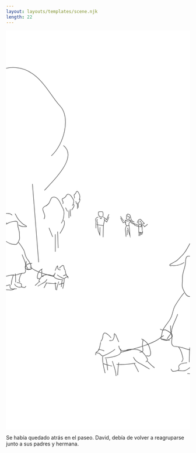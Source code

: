 ```yaml
---
layout: layouts/templates/scene.njk
length: 22
---
```

<svg class="grow-0 h-full" xmlns="http://www.w3.org/2000/svg" xml:space="preserve" stroke-miterlimit="10" viewBox="0 0 390 844">
<g class="outer">
</g>
<g class="inner">
<path fill="#fff" d="M0 0h390v844H0V0Z"/><clipPath id="a"><path d="M0 0h390v844H0z"/></clipPath><g clip-path="url(#a)"><path fill="#4b4b4b" d="M-15.688 433.781c-.272-.053-.54.103-.593.375a.513.513 0 0 0 .406.594c.936.192 1.877.402 2.813.594.287.056.537-.15.593-.438a.524.524 0 0 0-.406-.625c-.94-.174-1.873-.326-2.813-.5ZM20.719 402.75c-1.009-.025-2.047.115-2.782.188-.388.038-.769.074-1.156.124-4.877.633-9.733 1.831-14.031 4.282-1.698.968-3.32 2.154-5.188 2.781-.11.037-.232.03-.343.063-.874.444-2.237 1.057-2.844 1.5-.152.11.375.009.563 0 .179-.009.352-.015.53-.032a10.745 10.745 0 0 0 2.407-.531c1.616-.544 3.077-1.477 4.531-2.344 4.456-2.655 9.377-3.99 14.5-4.656 1.445-.188 2.918-.346 4.375-.25.479.032.98.103 1.344.437 1.096 1.006 1.234 2.929 1.375 4.282.165 1.589.165 3.193.344 4.781.105.931.343 1.842.562 2.75.804 3.325 1.986 6.591 2.563 9.969.464 2.719.26 5.449.375 8.187.093 2.218.44 4.453 0 6.657-.316 1.577-1.072 2.995-1.75 4.437-.956 2.034-1.987 4.357-3.907 5.687-1.516 1.052-3.129.795-4.875.719-2.282-.099-4.515-.374-6.718-1-6.963-1.977-12.98-6.62-17.313-12.343-2.113-2.792-3.805-5.795-4.812-9.157-1.07-3.571-1.613-7.872.187-11.312.537-1.026 1.327-1.906 2.063-2.781a63.785 63.785 0 0 1 2.656-2.938c.3-.315.656-.571.969-.875.72-.402 1.082-.632 1.375-.844-.115.015-.229.052-.344.063-.076.007-.143-.006-.219 0 .606-.553 1.172-1.149 1.813-1.656.158-.126.391-.256.594-.407-.035-.083.187-.233.687-.469.909-.427 2.269-.991 2.906-1.374.097-.058-.232.02-.343.031-.224.021-.464.048-.688.062-.758.049-1.57.078-2.281.375-.852.357-1.586 1.039-2.281 1.625a38.758 38.758 0 0 0-2.22 2.031c-1.666 1.643-3.208 3.413-4.655 5.25a8.84 8.84 0 0 0-.938 1.438c-1.646 3.141-1.451 6.951-.688 10.312 1.046 4.6 3.322 8.7 6.282 12.344 4.661 5.739 11.04 10.295 18.312 11.969 2.058.474 4.12.597 6.219.719 1.428.083 2.766.21 4.094-.438 2.859-1.395 4.159-4.689 5.437-7.375.601-1.262 1.192-2.494 1.469-3.875.46-2.291.096-4.632 0-6.937-.116-2.785.095-5.547-.375-8.313-.635-3.738-1.958-7.334-2.781-11.031-.621-2.789-.332-5.682-.969-8.469-.235-1.027-.607-2.138-1.406-2.875-.624-.575-1.617-.756-2.625-.781Zm-22.469 5.312c-.234.098-.454.295-.688.469.016.037-.086.103.094.094 1.01-.052 1.188-.237 1.813-.719-.414.037-.843 0-1.219.156Zm1.219-.156c.371-.032.734-.13 1.094-.156.124-.009.25-.019.375-.031.126-.013.485-.093.375-.031-2.476 1.378-.019-.002.343-.063a.513.513 0 0 0 .407-.594.483.483 0 0 0-.563-.406c-1.42.74-1.664.998-2.031 1.281Zm-3.75 2.625a9.919 9.919 0 0 0 1.5-.343c.65-.331 1.088-.561.531-.532-1.06.057-1.223.293-2.031.875ZM-7.313 440.719c-2.593.723-5.253 1.396-7.718 2.5-.592.265-1.173.525-1.719.875-2.091 1.339-3.71 3.892-5.156 5.812-1.683 2.235-3.18 4.391-4.188 7.032-3.066 8.029-1.782 16.895-2.25 25.281-.09 1.614-.488 3.198-.781 4.781a27.347 27.347 0 0 0-.469 4.719c-.047 4.577 1.076 9.016 2.125 13.437.112.47.338 1.294.438 1.875.15.876.198 1.751.593 2.563.576 1.181 1.662 2.225 2.532 3.187 1.696 1.878 3.464 3.718 5.406 5.344 3.469 2.905 9.141 2.553 13.313 2.5 1.933-.024 3.814-.134 5.718-.5 2.907-.559 5.735-1.505 8.656-2 3.524-.596 7.09.021 10.626-.406 2.99-.362 5.777-1.565 8.625-2.469 2.458-.78 5.057-1.205 7.625-1.438 1.74-.157 3.416-.248 4.53-1.781 1.933-2.657.637-6.305.72-9.281.072-2.611.928-5.121 1.312-7.688.35-2.332.257-4.714.375-7.062.015-.293-.207-.517-.5-.531a.533.533 0 0 0-.563.5c-.115 2.312-.031 4.64-.374 6.937-.39 2.611-1.24 5.156-1.313 7.813-.07 2.594 1.138 6.387-.531 8.687-1.054 1.452-2.852 1.227-4.438 1.438-2.426.322-4.816.663-7.156 1.406-2.783.883-5.515 2.052-8.438 2.406-3.552.431-7.144-.161-10.687.438-3.285.555-6.457 1.677-9.75 2.187-1.873.291-3.735.284-5.625.313-3.535.054-8.537.211-11.469-2.25-1.904-1.599-3.646-3.439-5.312-5.282-.802-.886-1.812-1.848-2.344-2.937-.35-.718-.397-1.475-.531-2.25-.195-1.123-.517-2.236-.782-3.344-.98-4.104-1.903-8.253-1.75-12.5.085-2.33.638-4.583 1-6.875.17-1.074.234-2.131.282-3.218.343-7.85-.74-16.113 2.125-23.626 1.16-3.043 3.044-5.497 5-8.062 1.136-1.49 2.326-3.268 3.937-4.312.908-.589 2.055-1.03 3.063-1.407 1.993-.745 4.077-1.272 6.125-1.843a.505.505 0 0 0-.281-.969Z"/><path fill="#4b4b4b" d="M26.156 447.75a.479.479 0 0 0-.062.688c3.085 3.672 5.748 7.631 8.25 11.718.997 1.63 2.164 3.248 2.937 5 1.378 3.122 1.922 6.563 2.907 9.813a27.292 27.292 0 0 0 2.874 6.437c2.489 4.042 5.713 7.541 7.844 11.813.972 1.947 1.148 4.242 1.532 6.343.115.636.197 1.348.5 1.938.16.311.836 1.166.812 1.469-.013.164-.328.345-.438.406-.596.335-1.34.385-2 .469-1.247.157-2.394.535-3.624.781-1.392.279-2.773.35-4.188.313-.293-.008-.524.238-.531.531a.506.506 0 0 0 .5.531c1.12.028 2.2.005 3.312-.156 1.332-.194 2.587-.65 3.907-.875.51-.087 1.05-.114 1.562-.188.936-.134 2.43-.568 2.563-1.719.1-.868-.738-1.479-1.032-2.218-.182-.459-.192-.984-.281-1.469-.404-2.211-.638-4.58-1.656-6.625-2.04-4.094-5.06-7.466-7.532-11.281-1.374-2.122-2.388-4.394-3.124-6.813-1.002-3.288-1.601-6.747-3-9.906-.37-.834-.875-1.595-1.344-2.375a287.607 287.607 0 0 0-2.5-4.094c-2.279-3.652-4.73-7.171-7.5-10.469a.478.478 0 0 0-.688-.062ZM-3.156 515.781c-.272.059-.434.354-.375.625 1.291 6.019 1.108 12.099 1.219 18.219a.531.531 0 0 0 1.062 0c-.12-6.188-.004-12.354-1.313-18.437-.058-.272-.322-.465-.593-.407ZM15.594 515.812a.474.474 0 0 0-.594.344c-1.36 5.2-3.264 10.3-4.094 15.625-.282 1.809-.381 3.61-.406 5.438a.531.531 0 0 0 1.063 0c.021-1.779.135-3.489.406-5.25.813-5.293 2.651-10.396 4-15.563.07-.268-.107-.523-.375-.594ZM19.469 514.062a.506.506 0 0 0-.438.563c.639 5.814.54 11.629.594 17.469a.531.531 0 0 0 1.063 0c-.062-5.875-.01-11.747-.657-17.594a.505.505 0 0 0-.562-.438ZM33.156 513.594c-.218-.172-.546-.156-.718.062-2.46 3.115-3.631 6.909-4.563 10.719-.368 1.507-1.05 3.346-.656 4.937.264 1.067.983 2.006 1.531 2.938a.559.559 0 0 0 .75.188.522.522 0 0 0 .188-.719c-.492-.834-1.198-1.702-1.438-2.657-.269-1.069.14-2.289.375-3.312.26-1.125.504-2.262.813-3.375.805-2.91 1.932-5.712 3.812-8.094a.482.482 0 0 0-.094-.687ZM-3.438 537.781a.493.493 0 0 0-.656.25 34.177 34.177 0 0 0-2.25 7.657c-.148.859-.814 1.794-.5 2.687.626 1.775 2.801.49 3.938.375.909-.092 1.836-.13 2.75-.125 4.445.024 8.839 1.209 13.281.437 1.92-.333 3.624-1.685 5.344-2.5a.542.542 0 0 0 .25-.718.543.543 0 0 0-.719-.25c-1.55.736-3.338 2.144-5.063 2.437-4.374.743-8.713-.426-13.093-.437-1.62-.004-3.08.143-4.625.594-.291.084-.944.263-1.094-.157-.151-.422.446-1.66.531-2.156a33.165 33.165 0 0 1 2.188-7.437.507.507 0 0 0-.281-.657ZM18.25 535.438a.491.491 0 0 0-.375.593c.176.788.153 1.72.563 2.438.275.482.887.972 1.25 1.281a19.262 19.262 0 0 0 1.968 1.469c1.076.704 2.305 1.466 3.532 1.875 1.074.357 2.297.315 3.406.281 1.773-.054 3.54-.266 5.312-.344a.505.505 0 0 0 .5-.531c-.013-.293-.238-.544-.531-.531-1.768.08-3.544.283-5.313.343-.984.034-2.102.089-3.062-.218-1.49-.478-3-1.454-4.25-2.375-.548-.404-1.602-1.144-1.938-1.75-.34-.614-.319-1.483-.468-2.157a.491.491 0 0 0-.594-.374ZM76.625 503.719c-3.823 1.829-6.992 4.621-8.813 8.5-.727 1.551-1.131 3.155-1.53 4.812-.476 1.971-.952 3.997-.563 6.031.169.886.558 1.684 1.406 2.094 1.188.575 2.685-.003 3.906-.094a.561.561 0 0 0 .5-.593.508.508 0 0 0-.562-.469c-.94.072-2.466.588-3.375.188-.915-.404-.913-1.739-.938-2.563-.052-1.773.42-3.412.813-5.125 1.28-5.573 4.447-9.412 9.594-11.875.25-.12.338-.437.218-.687a.48.48 0 0 0-.656-.219Z"/><path fill="#4b4b4b" d="M75.031 504.25a.476.476 0 0 0-.437.531c.272 2.459.787 4.988.687 7.469-.061 1.523-.504 3.008-.562 4.531-.034.884.138 1.773.375 2.625.06.219.212.439.375.594.89.849 2.374.358 3.469.531.29.045.58-.147.624-.437.046-.29-.178-.549-.468-.594-.66-.101-2.449.147-2.906-.281-.018-.017-.088-.04-.094-.063-.1-.381-.227-.765-.281-1.156-.112-.794.003-1.62.093-2.406.126-1.097.369-2.174.406-3.282.087-2.534-.438-5.113-.718-7.624a.505.505 0 0 0-.563-.438Z"/><path fill="#4b4b4b" d="M85.063 516.062c-3.2.222-6.288 1.063-8.876 3-1.458 1.093-2.477 2.474-3.53 3.938-1.103 1.531-2.236 3.076-2.938 4.844-.247.622-.608 1.405-.438 2.094.242.979 1.338 1.507 1.938 2.25.175.215.503.268.719.093a.516.516 0 0 0 .062-.719c-.41-.503-1.6-1.301-1.75-1.874-.127-.485.45-1.624.656-2.063.873-1.851 2.17-3.517 3.375-5.156 4.612-6.27 13.233-5.955 20.094-4.563.287.058.567-.15.625-.437.058-.288-.15-.567-.438-.625-2.994-.606-6.3-1.003-9.5-.782Z"/><path fill="#4b4b4b" d="M104.062 512.062c-.285-.068-.587.09-.656.376-.196.817-.258 1.712-.562 2.5-.206.533-.505 1.063-.782 1.562-.253.458-.542.959-1 1.25-.413.263-1.097.296-1.5.312-.793.034-1.533-.123-2.312-.25-1.025-.166-2.033-.421-3.063-.562-1.322-.181-2.668-.225-4-.312a.501.501 0 1 0-.063 1c1.308.086 2.609.131 3.907.312 1.436.2 2.836.637 4.281.781 1.04.104 2.345.173 3.282-.406.619-.382 1.028-1.005 1.375-1.625.302-.54.62-1.109.843-1.688.323-.834.416-1.758.626-2.624a.506.506 0 0 0-.376-.626ZM108.969 516.469c-.217-.174-.514-.123-.688.093-.173.217-.154.515.063.688 3.199 2.557 6.686 4.635 10.406 6.344.458.21 1.006.442 1.469.687.927.491 1.83 1.14 2.937 1 1.581-.199 2.52-1.778 3.656-2.687 1.084-.867 2.666-.87 3.969-1.125.288-.057.494-.338.438-.625a.524.524 0 0 0-.625-.406c-1.51.297-3.178.319-4.438 1.312-.949.748-1.747 2.118-3 2.438-.88.224-1.74-.432-2.468-.813a29.31 29.31 0 0 0-1.5-.719c-3.654-1.66-7.083-3.682-10.219-6.187Z"/><path fill="#4b4b4b" d="M127.938 516.156c-3.369.986-2.061.644-3.376 1-.76.206 1.517-.424 2.219-.781.349-.178-.775.131-1.156.219a22.292 22.292 0 0 0-3.375 1.062c-.183.075-.722.269-.531.219 2.078-.544-.006.028-.531.281-.251.12-.371.406-.25.656.12.251.437.371.687.25 3.241-.916 1.799-.55 3.25-.937.907-.242-1.831.499-2.75.687-.181.037.329-.149.5-.218.327-.133.727-.266 1.063-.375a23.004 23.004 0 0 1 2.187-.594c.37-.081 1.453-.339 1.094-.219-1.771.592-.001.005 1.125-.187a.545.545 0 0 0 .437-.625c-.05-.289-.305-.488-.593-.438ZM108.844 497.281c-.304.125-.601.41-.813.625-.794.809-1.32 1.84-1.75 2.875-.338.815-.613 1.649-.937 2.469-.557 1.41-1.212 2.781-1.782 4.188a.506.506 0 0 0 .938.374c.571-1.408 1.22-2.776 1.781-4.187.324-.814.6-1.66.938-2.469a10.3 10.3 0 0 1 .843-1.625 5.56 5.56 0 0 1 .719-.906l.031-.031c.038.833-.074 1.667.032 2.5.147 1.164.681 2.879 1.281 3.906 1.02 1.744 3.089 1.678 4.875 1.625a.505.505 0 0 0 .5-.531c-.009-.293-.238-.54-.531-.532-.454.015-.921.046-1.375.032-2.243-.07-2.634-.945-3.25-2.969-.162-.531-.4-1.104-.469-1.656-.109-.871.338-2.653-.156-3.407-.248-.378-.572-.406-.875-.281Z"/><path fill="#4b4b4b" d="M125.344 507.719a.523.523 0 0 0-.375.625c.783 2.948.915 6.113 2.219 8.906.345.741.772 1.525 1.406 2.062.651.553 1.502.84 2 1.563.464.673.245 1.914.312 2.656.027.292.302.496.594.469a.508.508 0 0 0 .469-.562c-.093-.995.103-2.276-.5-3.157-.572-.833-1.446-1.132-2.188-1.75-.518-.431-.875-1.123-1.156-1.719-1.287-2.724-1.421-5.867-2.187-8.75a.473.473 0 0 0-.594-.343ZM69.531 530.938c-1.761 1.775-3.49 3.601-5.344 5.281-.925.839-1.924 1.627-2.874 2.437-.224.191-.222.527-.032.75.19.223.496.253.719.063.958-.82 1.946-1.617 2.875-2.469 1.856-1.703 3.604-3.554 5.375-5.344a.511.511 0 0 0 0-.718.511.511 0 0 0-.719 0ZM86.656 525.875c-.267-.12-.567.014-.687.281-.643 1.432-1.41 2.763-2.5 3.906-2.05 2.152-4.9 3.329-7.438 4.782-2.943 1.685-5.775 3.563-8.719 5.25a.504.504 0 0 0 .5.875c2.943-1.685 5.77-3.547 8.72-5.219 2.326-1.319 4.841-2.412 6.874-4.188 1.578-1.377 2.648-3.078 3.5-4.968.12-.268.018-.599-.25-.719ZM84.438 533.125a.482.482 0 0 0-.563.406c-.04.275.131.555.406.594 7.437 1.064 14.63 2.002 22.157 1.344a.563.563 0 0 0 .5-.594c-.026-.292-.302-.494-.594-.469-7.386.655-14.6-.239-21.906-1.281Z"/><path fill="#4b4b4b" d="M103.969 532.531a.506.506 0 0 0-.438.563c.675 4.955.973 9.947 1.25 14.937a.533.533 0 0 0 1.063-.062c-.287-5.018-.631-10.019-1.313-15a.505.505 0 0 0-.562-.438ZM111.719 530.812a.507.507 0 0 0-.625.344c-1.783 5.846-4.008 11.509-4.469 17.656a.533.533 0 0 0 .5.563.51.51 0 0 0 .563-.469c.445-6.063 2.62-11.701 4.374-17.468a.506.506 0 0 0-.343-.626ZM121.938 533.625c-3.262 1.154-6.527 2.218-9.907 2.969a.492.492 0 0 0-.375.594c.06.271.323.434.594.374 3.422-.754 6.727-1.777 10.031-2.937.277-.097.441-.38.344-.656a.552.552 0 0 0-.687-.344Z"/><path fill="#4b4b4b" d="M119.219 527.938c-.27-.066-.559.074-.625.343-1.091 4.454-1.498 9.009-1.938 13.563a.538.538 0 0 0 .469.594.564.564 0 0 0 .594-.5c.427-4.505.799-9.001 1.875-13.407a.492.492 0 0 0-.375-.593ZM123.094 525.031c-.277.02-.457.255-.438.531.469 6.699-1.528 13.171-2.906 19.657-.061.287.119.595.406.656a.524.524 0 0 0 .625-.406c1.391-6.586 3.354-13.172 2.875-19.969-.019-.277-.285-.488-.562-.469ZM85.75 533.75a.515.515 0 0 0-.688.219 270.242 270.242 0 0 0-5 9.843.543.543 0 0 0 .25.719.543.543 0 0 0 .72-.25c1.594-3.312 3.206-6.599 4.937-9.843a.516.516 0 0 0-.219-.688ZM120.469 496.281a5.654 5.654 0 0 0-.844.188 5.225 5.225 0 0 0-.813.312c-.48.241-1.009.616-1.437.938-.64.481-1.286.987-1.875 1.531-.936.864-1.706 1.904-2.562 2.844a.474.474 0 0 0 .031.687.514.514 0 0 0 .719-.031c.836-.917 1.583-1.909 2.5-2.75.565-.519 1.198-1.009 1.812-1.469.382-.286.852-.628 1.281-.843.569-.286.719-.271 1.344-.376.51-.085.986.823 1.156 1.126.626 1.114.486 2.342.719 3.562.062.325.138.648.219.969.406 1.617 1.224 2.924 2.093 4.343.154.25.501.31.75.157a.514.514 0 0 0 .157-.719c-.664-1.081-1.4-2.124-1.781-3.344a15.07 15.07 0 0 1-.407-1.594c-.373-1.905-.096-3.171-1.469-4.781-.388-.456-.97-.839-1.593-.75ZM101.781 515.781a.504.504 0 0 0-.562.438c-.187 1.456-.581 2.971-.063 4.406.823 2.28 3.091 3.541 5.219 4.375 4.384 1.719 9.188 2.274 13.844 2.75a.508.508 0 0 0 .562-.469.537.537 0 0 0-.469-.593c-4.56-.462-9.261-.991-13.562-2.657-1.844-.714-3.934-1.762-4.656-3.75-.456-1.253-.038-2.667.125-3.937a.505.505 0 0 0-.438-.563ZM18.938 387.094c-.258.14-.328.461-.188.718 2.186 4.007 4.169 8.204 6.906 11.876 1.602 2.147 3.515 4.048 5.407 5.937.779.778 1.538 1.593 2.343 2.344.762.71 1.56 1.376 2.438 1.937 1.44.921 3.014 1.602 4.468 2.5.216.133.412.27.626.406.483.309 1.7.759 1.937 1.282.083.182-.247.265-.344.281-.44.071-.905-.019-1.343-.063-1.115-.109-2.225.038-3.344 0-4.027-.134-7.744-1.351-11.094-3.562-.232-.153-.535-.107-.688.125-.152.232-.106.566.125.719 4.406 2.907 8.854 3.897 14.094 3.687 1.095-.044 2.983.641 3.532-.75.102-.26.139-.481.062-.75-.277-.975-1.614-1.324-2.375-1.812-2.49-1.599-5.22-2.731-7.406-4.781-1.004-.942-1.937-1.96-2.907-2.938-1.643-1.659-3.29-3.341-4.687-5.219-2.703-3.634-4.684-7.755-6.844-11.719a.531.531 0 0 0-.718-.218ZM2.906 386.375c-11.46-.765-20.455 8.61-25.5 17.906a47.054 47.054 0 0 0-2.031 4.25c-1.87 4.466-2.694 9.273-4.438 13.781-.616 1.595-1.315 3.383-2.5 4.657-1.194 1.284-2.83 2.173-3.812 3.656-.244.369-.41.785-.594 1.187-.07.153-.082.393-.093.563-.093 1.403.934 2.78 1.75 3.813 1.96 2.482 4.395 4.577 6.843 6.562.439.355.894.684 1.313 1.062.653.592 1.226 1.213 2.156 1.313.956.103 1.642-.669 2.375-1.125.35-.218.834-.395 1.188-.531 3.209-1.242 6.579-2.063 9.875-3.031a.538.538 0 0 0 .374-.657.572.572 0 0 0-.687-.375c-3.324.978-6.702 1.808-9.938 3.063-.672.261-1.204.488-1.78.906-.311.225-.867.769-1.313.719-.665-.076-1.064-.641-1.532-1.063-.57-.514-1.22-.981-1.812-1.469-2.386-1.964-4.836-4.037-6.656-6.562-.526-.73-1.219-1.724-1.094-2.688.09-.69.825-1.533 1.281-2 .76-.778 1.65-1.405 2.438-2.156 1.55-1.479 2.427-3.5 3.187-5.468 1.563-4.049 2.345-8.348 3.875-12.407A45.565 45.565 0 0 1-20.062 402c4.132-6.522 10.342-12.893 18.25-14.375 1.91-.358 3.79-.306 5.718-.156 1.146.088 2.313.159 3.438.406 1.951.429 3.448 1.484 4.875 2.844.2.191.527.201.719 0 .191-.201.2-.527 0-.719-1.138-1.083-2.37-2.072-3.844-2.656-1.946-.772-4.125-.831-6.188-.969ZM-8.719 462.062a.546.546 0 0 0-.625.407c-.826 3.816-1.279 7.647-1.656 11.531-.354 3.646-.644 7.29-1.438 10.875-.57 2.576-1.286 5.101-1.937 7.656-.423 1.662-.773 3.339-1.313 4.969-.706 2.134-1.582 4.21-2.374 6.312-.077-.13-.09-.316-.25-.343a.514.514 0 0 0-.594.437c-.195 1.17-.872 2.491-.469 3.688.181.538.78 1.15 1.313.531.557-.648.356-2.259.656-3.094 1.167-3.244 2.613-6.36 3.437-9.719 1.149-4.678 2.622-9.342 3.281-14.124.325-2.351.46-4.701.688-7.063.37-3.845.839-7.659 1.656-11.437.059-.272-.103-.567-.375-.626ZM33.844 473.656a.488.488 0 0 0-.313.625c1.695 4.891 4.052 9.521 5.75 14.407.497 1.428.977 2.905 1.219 4.406.202 1.253.103 2.493.625 3.687 1.191 2.725 3.455 4.916 4.906 7.531a.567.567 0 0 0 .75.219c.257-.142.33-.462.188-.719-.785-1.409-1.698-2.704-2.657-4-.809-1.093-1.662-2.213-2.218-3.468-.481-1.086-.374-2.258-.563-3.406-.256-1.56-.76-3.11-1.281-4.594-1.713-4.881-4.085-9.485-5.781-14.375a.488.488 0 0 0-.625-.313Z"/><path fill="#4b4b4b" d="M-15.063 503.656a.525.525 0 0 0-.624.375c-.174.652-.175 1.508-.532 2.094-.326.535-1.03.93-1.531 1.281-1.459 1.023-3.083 1.805-4.625 2.688-.781.447-1.537 1.233-2.5 1.156-.697-.056-1.627-1.482-2.063-1.906-.21-.205-.545-.179-.75.031a.53.53 0 0 0 0 .75c.774.748 1.513 2.055 2.72 2.156 1.437.12 2.95-1.205 4.155-1.875 1.591-.883 3.227-1.727 4.625-2.906.31-.261.63-.524.844-.875.423-.691.42-1.578.625-2.344a.506.506 0 0 0-.344-.625ZM-24.219 499c-.733.087-1.487.231-2.156.562-1.17.581-2.013 1.676-3.031 2.469a.483.483 0 0 0-.094.688c.17.219.5.264.719.093.952-.741 1.75-1.809 2.843-2.343.925-.452 2.086-.479 3.094-.5 1.775-.038 3.57.113 5.344.125a.532.532 0 0 0 0-1.063c-2.231-.01-4.493-.297-6.719-.031ZM54.406 491.688c-1.012.391-2.127 1.099-3.25 1.031-.953-.059-1.894-.544-2.843-.157-2.832 1.156-5.166 3.086-7.657 4.813a.526.526 0 0 0-.125.719c.158.228.46.283.688.125 2.436-1.687 4.706-3.552 7.468-4.688.8-.329 2.142.318 3.032.219 1.08-.12 2.062-.709 3.062-1.094a.536.536 0 0 0 .313-.687c-.106-.274-.414-.387-.688-.281Z"/><path fill="#4b4b4b" d="M41.031 497.312c-.274-.042-.55.132-.593.407-.17 1.096-.87 2.247-.626 3.375.282 1.3 2.036 2.623 3.094 3.312.88.573 1.83 1.061 2.782 1.5.375.174.716.339 1.124.406.91.152 1.865-.028 2.75-.218 1.416-.305 2.777-.789 4.157-1.219.28-.087.462-.376.375-.656-.088-.28-.408-.431-.688-.344-1.57.491-3.12 1.042-4.75 1.313-.544.09-1.135.179-1.687.093-.494-.076-.964-.382-1.407-.593-.896-.429-1.782-.893-2.593-1.469-.661-.47-2.008-1.514-2.188-2.344-.173-.8.524-2.151.657-3a.483.483 0 0 0-.407-.563ZM51.063 499.688c-.236-.147-.573-.08-.72.156-.146.236-.048.541.188.687 3.307 2.054 6.21 4.667 9.657 6.5 3.728 1.984 7.704 3.618 11.656 5.094 9.549 3.566 19.463 6.027 29.281 8.719a.537.537 0 0 0 .656-.375.537.537 0 0 0-.375-.657c-9.788-2.679-19.693-5.119-29.219-8.656-3.913-1.453-7.808-3.041-11.5-5-3.426-1.818-6.338-4.428-9.624-6.468ZM7.375 537.469a4.646 4.646 0 0 0-1.031.093 9.007 9.007 0 0 0-.969.25c-.782.236-1.527.618-2.313.844-1.099.317-2.234.529-3.343.813a.525.525 0 0 0-.375.625.524.524 0 0 0 .625.375c1.119-.286 2.266-.525 3.375-.844.79-.227 1.526-.606 2.312-.844.288-.087.58-.193.875-.25.26-.05.517-.077.782-.062.272.015.545.101.812.156.05.01-.154.848-.188.969-.15.54-.322 1.086-.28 1.656.14 1.925.556 3.929 2.343 4.969 1.306.759 2.925.963 4.406 1 2.622.065 5.195-.407 7.813-.469a.559.559 0 0 0 .531-.562.504.504 0 0 0-.531-.5c-2.6.064-5.209.527-7.813.468-1.305-.029-2.717-.182-3.875-.844-1.399-.799-1.997-2.805-1.875-4.312.073-.897 1.178-3.021-.312-3.375a5.222 5.222 0 0 0-.969-.156ZM23.063 532.531c-.275-.042-.521.163-.563.438-.042.274.163.521.438.562 2.616.399 5.985.431 8.093 2.157.65.532 1.247 1.368 1.157 2.25-.11 1.07-.69 2.06-.25 3.156.16.399.44.741.687 1.094.65.929 2.06 1.139 3.063 1.343.716.146 1.428.322 2.156.407.86.1 1.843.095 2.625-.344.899-.505 1.23-1.654 1.75-2.469a.513.513 0 0 0-.157-.719.55.55 0 0 0-.75.156c-.402.636-.686 1.71-1.374 2.126-.738.445-1.84.236-2.626.093-1.611-.293-3.647-.345-4.406-2.062-.307-.696.096-1.5.219-2.188.253-1.415-.333-2.726-1.438-3.625-2.352-1.913-5.753-1.939-8.625-2.375ZM452.812 530.5c-1.253.231-1.092.19-1.25.219-.079-.419-.83.174-1.25.25-.419.076-1.7.295-1.281.219 1.257-.232.006-.017-1.25.218a.524.524 0 0 0-.406.625c.055.288.306.492.594.438l1.281-.25c.079.418.832-.167 1.25-.25.418-.083 1.668-.332 1.25-.25-1.254.245-.005-.009 1.25-.25.273-.052.458-.29.406-.563a.513.513 0 0 0-.594-.406ZM387.188 476.688c-1.367.065-2.785.206-3.844 1.156-1.788 1.603-2.367 4.317-2.719 6.562-.557 3.547-.364 7.146-.906 10.688-.115.749-.341 1.585-.5 2.281-1.471 6.428-3.768 12.665-4.969 19.156-.883 4.772-.481 9.59-.688 14.407-.17 3.977-.772 7.988.032 11.937.584 2.871 1.955 5.385 3.218 8 2.563 5.303 5.898 11.966 12.657 12.187 1.467.049 2.941-.134 4.406-.187 3.345-.122 6.667-.482 9.937-1.219 11.626-2.62 21.992-9.279 30.063-17.937 3.594-3.856 6.904-8.174 9.375-12.844a46.883 46.883 0 0 0 3.812-9.656c.679-2.505 1.16-5.063 1.313-7.657.218-3.694-.192-7.539-1.813-10.906-1.042-2.166-2.659-3.943-4.218-5.75-1.918-2.221-3.914-4.374-6.032-6.406a65.27 65.27 0 0 0-5.343-4.625c-.791-.608-1.648-1.302-2.594-1.687-1.994-.812-4.311-.529-6.406-.876a.483.483 0 0 0-.563.407.482.482 0 0 0 .406.562c2.005.331 4.286.072 6.188.844 1.373.558 2.591 1.732 3.719 2.656.931.764 1.77 1.624 2.656 2.438-1.835-.053-3.63-.232-5.406-.813-2.498-.816-4.777-2.213-7.031-3.531-2.151-1.257-4.315-2.488-6.594-3.5-6.132-2.723-12.727-3.975-19.313-5.031-2.908-.466-5.897-.798-8.843-.656Zm1.156 1.031c3.123.011 6.236.439 9.312.937 6.507 1.054 12.91 2.6 18.875 5.469 4.084 1.964 7.76 4.862 12.094 6.281 2.273.744 4.595.969 6.969.938.404.389.853.727 1.25 1.125a101.656 101.656 0 0 1 5.875 6.437c.966 1.152 1.909 2.268 2.625 3.594 1.804 3.341 2.252 7.259 2.031 11-.347 5.88-2.286 11.721-5.031 16.906-2.061 3.894-4.747 7.52-7.625 10.844-8.128 9.386-18.952 16.66-31.157 19.406-3.208.722-6.436 1.069-9.718 1.188-1.441.052-2.87.233-4.313.187-6.796-.213-9.912-7.795-12.437-12.969-1.018-2.084-2.004-4.116-2.469-6.406-.784-3.861-.168-7.768 0-11.656.205-4.765-.218-9.561.656-14.281 1.2-6.476 3.5-12.712 4.969-19.125.231-1.01.476-1.947.594-2.969.386-3.345.291-6.728.812-10.063.309-1.975.783-4.513 2.375-5.937 1.118-1 2.91-.911 4.313-.906ZM437.656 542.562a.474.474 0 0 0-.594.344.506.506 0 0 0 .344.625c4.118 1.118 8.275 2.149 12.25 3.719 1.421.561 2.921 1.154 4.219 1.969 1.447.908 2.65 2.206 3.781 3.469 1.65 1.841 3.155 3.819 4.656 5.781 1.329 1.735 2.727 3.397 3.938 5.219a38.524 38.524 0 0 1 4.156 8.281c4.889 13.574 2.601 28.374 3.5 42.469.3 4.701 1.842 9.232 2.156 13.937.553 8.275-1.44 16.344-3.406 24.313-.373 1.513-.789 3.026-1.062 4.562-.25 1.402-.381 2.76-1 4.062-.317.667-.857 1.278-1.313 1.844a56.924 56.924 0 0 1-2.281 2.625 122.765 122.765 0 0 1-8.25 8.25c-1.117 1.014-2.246 2.03-3.562 2.781-4.39 2.506-9.746 2.842-14.688 2.907-2.173.028-4.327-.035-6.5-.063-3.366-.043-6.619-.19-9.938-.812-5.509-1.034-10.869-2.884-16.437-3.625-6.012-.8-12.111.116-18.125-.594-5.239-.618-10.095-2.705-15.094-4.25-4.333-1.34-8.81-1.971-13.312-2.469-2.544-.281-5.349-.035-7.25-2.094-1.37-1.483-1.824-3.541-1.938-5.5-.201-3.456.628-6.86.532-10.312-.13-4.612-1.649-9.006-2.344-13.531-.615-4.002-.448-8.092-.656-12.125a.532.532 0 0 0-1.063.062c.21 4.07.036 8.181.656 12.219.743 4.839 2.464 9.548 2.344 14.5-.116 4.797-2.001 11.419 1.687 15.406 2.184 2.361 5.022 2.088 7.907 2.407 4.865.537 9.594 1.296 14.25 2.812 4.655 1.516 9.258 3.329 14.156 3.906 6.009.708 12.119-.172 18.125.625 6.204.824 12.136 2.915 18.312 3.907 2.714.435 5.417.497 8.157.531 2.561.032 5.126.1 7.687.031 4.763-.129 9.847-.653 14.063-3.062 1.382-.791 2.577-1.81 3.75-2.876 2.902-2.635 5.674-5.443 8.312-8.343.954-1.048 1.882-2.099 2.75-3.219.359-.462.748-.969 1-1.5.661-1.39.798-2.817 1.063-4.312.341-1.925.91-3.822 1.375-5.719 1.88-7.675 3.628-15.449 3.093-23.407-.342-5.089-1.956-9.99-2.187-15.093-.211-4.676-.223-9.352-.219-14.031.009-9.631-.147-19.567-3.718-28.657a39.45 39.45 0 0 0-3.844-7.406c-1.348-2.026-2.924-3.884-4.406-5.813-1.536-1.997-3.066-3.995-4.782-5.843-1.052-1.133-2.182-2.269-3.5-3.094-1.752-1.097-3.784-1.859-5.718-2.563-3.6-1.308-7.339-2.247-11.032-3.25Z"/><path fill="#4b4b4b" d="M377.781 554.719c-.21-.182-.537-.179-.719.031-5.54 6.421-10.33 13.36-14.843 20.531-1.247 1.981-2.461 3.976-3.688 5.969-.586.952-1.162 1.887-1.625 2.906-2.975 6.544-3.865 13.786-6.437 20.469-2.54 6.599-6.969 12.047-11.188 17.625-2.026 2.679-3.947 5.397-5.562 8.344-.599 1.092-1.22 2.155-1.688 3.312-1.479 3.66-1.851 7.66-2.625 11.5-.131.653-.193 1.208-.5 1.782-.591 1.103-2.089 2.494-1.5 3.874.856 2.005 4.469 2.157 6.219 2.376 1.943.242 3.768.906 5.687 1.281 2.58.503 5.158.705 7.782.593a.558.558 0 0 0 .531-.562.533.533 0 0 0-.563-.5 31.983 31.983 0 0 1-7.531-.562c-1.944-.379-3.813-1.068-5.781-1.313-1.383-.173-2.871-.182-4.156-.781-.425-.198-1.004-.527-1.219-.969-.245-.503.444-1.32.687-1.687.361-.545.76-1.107 1-1.719.339-.863.425-1.876.594-2.781.639-3.407 1.039-6.887 2.344-10.126.451-1.118 1.079-2.163 1.656-3.218 1.589-2.903 3.475-5.58 5.469-8.219 4.275-5.66 8.71-11.18 11.281-17.875 2.56-6.666 3.446-13.911 6.406-20.438.635-1.398 1.509-2.665 2.313-3.968a582.533 582.533 0 0 1 3.719-5.969c4.255-6.72 8.801-13.192 14-19.219a.478.478 0 0 0-.063-.687ZM430.281 673.094a.49.49 0 0 0-.593.375c-2.437 10.496-2.104 21.269-2.313 31.969a.531.531 0 0 0 .531.531.507.507 0 0 0 .532-.5c.2-10.626-.198-21.356 2.218-31.781a.491.491 0 0 0-.375-.594ZM396.969 673.094a.473.473 0 0 0-.344.594c3.205 11.949 7.878 23.708 7.844 36.25a.531.531 0 0 0 1.062 0c.026-12.685-4.694-24.423-7.937-36.5a.505.505 0 0 0-.625-.344ZM389.906 670.062a.476.476 0 0 0-.531.438c-1.151 10.153-1.059 20.33-1.187 30.531-.004.293.237.559.531.563a.532.532 0 0 0 .531-.532c.12-10.167-.018-20.317 1.125-30.437.031-.276-.193-.531-.469-.563ZM365.781 669.156c-.215.175-.268.503-.093.719 4.248 5.24 6.279 11.635 7.874 18.094.321 1.295.637 2.575.938 3.875.279 1.202.515 2.487.281 3.718-.348 1.835-1.745 3.444-2.687 5a.521.521 0 0 0 .187.719c.251.152.567.095.719-.156 1.016-1.682 2.438-3.397 2.812-5.375.384-2.029-.284-4.147-.75-6.094-.156-.655-.305-1.284-.468-1.937-1.65-6.599-3.782-13.114-8.125-18.469-.175-.216-.472-.269-.688-.094ZM431 711.281a.493.493 0 0 0-.25.657c1.881 4.185 3.128 8.451 3.906 12.968.182 1.058.692 2.015.906 3.063.069.336.125.79-.093 1.093-.43.598-1.274.566-1.907.438-1.021-.207-1.97-.666-3-.844-.727-.125-1.481-.115-2.218-.156-.562-.031-1.125-.076-1.688-.094a67.798 67.798 0 0 0-1.687-.031c-5.659-.041-11.251 1.105-16.907 1.219-2.166.043-4.374-.001-6.5-.469-3.304-.727-6.159-2.85-9.187-4.25-.266-.123-.596.015-.719.281s.015.565.282.688c3.108 1.434 6.015 3.566 9.406 4.312 2.207.486 4.5.548 6.75.5 5.646-.12 11.226-1.283 16.875-1.25 1.346.008 1.999.052 3.343.125.699.038 1.405.038 2.094.157 1.704.294 4.585 1.922 5.906-.032.995-1.47-.4-3.414-.656-4.906-.788-4.599-2.084-8.959-4-13.219a.492.492 0 0 0-.656-.25ZM392.062 707.219a.523.523 0 0 0-.624.375c-.316 1.216-.207 2.742-.844 3.844-.435.75-1.284 1.336-1.938 1.874a33.082 33.082 0 0 1-3.375 2.438 40.493 40.493 0 0 1-4.625 2.5c-.583.27-1.156.545-1.781.688-1.679.382-3.447.337-5.156.281-3.163-.104-6.305-.547-9.469-.594a.559.559 0 0 0-.562.531.532.532 0 0 0 .531.532c3.414.047 6.803.538 10.219.593 1.552.025 3.166.01 4.687-.343 1.032-.241 1.995-.751 2.937-1.219a40.473 40.473 0 0 0 4.657-2.719 32.784 32.784 0 0 0 3.406-2.625c.491-.436 1.007-.857 1.344-1.437.706-1.219.59-2.761.937-4.094.07-.269-.075-.556-.344-.625ZM287.75 652.031a.493.493 0 0 0-.656.25.493.493 0 0 0 .25.657c6.557 3.055 11.866 7.544 15.031 14.156 1.248 2.607 1.942 5.3 2.625 8.094.247 1.011.433 1.64.656 2.656.188.855.365 1.75.438 2.625.061.739.042 1.18.031 1.843-.031 1.836.039 4.698-2.094 5.438-1.777.617-4.175-.33-6.031-.406a.532.532 0 0 0-.062 1.062c2.091.083 4.378 1.062 6.437.344 3.093-1.078 2.976-5.712 2.75-8.375-.04-.465-.079-.915-.156-1.375-.145-.865-.415-1.868-.625-2.719-.219-.885-.445-1.769-.656-2.656-.67-2.801-1.552-5.512-2.907-8.063-3.3-6.211-8.731-10.596-15.031-13.531Z"/><path fill="#4b4b4b" d="M290.719 653a.505.505 0 0 0-.563.438c-.477 4.174-1.293 8.413-1.281 12.624.006 2.11.466 4.169.75 6.25.238 1.749.397 3.549-.031 5.282-.111.446-.235 1.045-.594 1.375-.465.427-1.219.459-1.812.469-1.214.019-2.419-.087-3.626.093-.289.044-.481.335-.437.625.044.29.304.482.594.438 1.72-.263 4.603.451 6-.844.649-.603.847-1.637 1-2.469.31-1.695.173-3.4-.063-5.093-.283-2.035-.737-4.094-.75-6.157-.026-4.17.779-8.367 1.25-12.5.032-.276-.161-.499-.437-.531Z"/><path fill="#4b4b4b" d="M272.719 673.562c-5.672-.373-11.524.346-16.75 1.376a.524.524 0 0 0-.407.624.526.526 0 0 0 .626.407c10.137-2.002 22.771-2.854 31.656 3.562 2.479 1.791 4.188 4.109 6 6.531 1.906 2.549 3.913 5.124 5.125 8.094.274.673.903 2.062.687 2.782-.245.818-1.073 1.408-1.687 1.937-.54.465-1.043.921-1.5 1.469a.515.515 0 0 0 .062.718.516.516 0 0 0 .719-.062c1.032-1.241 2.913-2.144 3.375-3.781.31-1.098-.311-2.436-.719-3.438-1.244-3.052-3.294-5.691-5.25-8.312-1.872-2.509-3.625-4.893-6.187-6.75-4.567-3.31-10.079-4.783-15.75-5.157Z"/><path fill="#4b4b4b" d="M239.062 666.594c-.284.07-.476.34-.406.625.332 1.339.505 2.749.938 4.062.385 1.169 1.055 2.275 1.656 3.344.535.952 1.161 1.886 2.062 2.531 1.816 1.3 4.883.958 6.938.656 2.186-.32 4.341-.891 6.531-1.187 2.328-.315 4.689-.38 7.031-.531.278-.018.487-.286.469-.563a.5.5 0 0 0-.531-.469c-2.366.152-4.742.249-7.094.563-2.193.293-4.341.841-6.531 1.156-1.753.252-3.473.287-5.219-.031a2.55 2.55 0 0 1-1-.438c-.926-.661-1.478-1.737-2-2.718-.46-.866-.974-1.722-1.281-2.656-.423-1.288-.614-2.656-.937-3.969a.505.505 0 0 0-.626-.375ZM230.406 674.188c-3.062 2.382-6.221 4.546-9.594 6.468-2.243 1.279-4.565 2.443-6.906 3.532-1.338.622-2.701 1.174-4.031 1.812-1.488.713-2.819 1.712-4.531 1.781-.882.036-1.772-.553-2.438-1.062-1.51-1.157-2.67-2.756-4.281-3.781-2.047-1.305-4.823-1.341-7.125-1.782a.524.524 0 0 0-.625.406.546.546 0 0 0 .437.626c2.056.392 4.923.459 6.75 1.624 2.254 1.438 3.687 4.242 6.438 4.907 2.163.522 3.979-.898 5.812-1.781.732-.353 1.478-.669 2.219-1 6.597-2.945 12.798-6.531 18.5-10.969a.52.52 0 0 0 .094-.719c-.171-.219-.5-.233-.719-.062ZM196.281 673.75a.546.546 0 0 0-.625.438.545.545 0 0 0 .438.624c4.024.651 7.976 1.486 11.687 3.219a.492.492 0 0 0 .657-.25.493.493 0 0 0-.25-.656c-3.798-1.777-7.787-2.701-11.907-3.375ZM230.344 640.906c-.292-.134-.598-.168-.906.063-.474.354-.488 1.162-.5 1.687-.035 1.442.216 2.908.031 4.344-.127.983-.518 1.962-.813 2.906-.255.82-.527 1.651-.875 2.438-.297.672-.674 1.339-1.219 1.844-1.657 1.536-4.54 1.186-6.593 1.124-.293-.008-.523.239-.531.532a.505.505 0 0 0 .5.531c2.982.087 6.535.283 8.281-2.625.789-1.315 1.22-2.823 1.656-4.281.303-1.013.648-1.998.687-3.063.043-1.141-.085-2.297-.093-3.437a6.99 6.99 0 0 1 .031-.844c.005-.04.04-.109.062-.187.127.1.254.205.376.312.267.234.512.486.75.75.241.268.444.521.656.812.305.42.598.905.844 1.344.542.972.995 1.999 1.406 3.032.567 1.429 1.057 2.877 1.687 4.281.931 2.071 1.877 4.121 2.75 6.219.107.256.4.387.657.281.256-.107.356-.4.25-.657-.487-1.171-.927-2.339-1.438-3.5-.557-1.266-1.198-2.499-1.719-3.781-.723-1.78-1.327-3.607-2.156-5.343-.744-1.56-1.692-3.069-3-4.219-.226-.198-.489-.428-.781-.563Z"/><path fill="#4b4b4b" d="M200.875 659.031a.506.506 0 0 0-.625.344c-1.441 5.042-1.596 10.513-3.906 15.281-.529 1.092-1.167 2.314-2.125 3.094-1.29 1.051-2.845 1.551-3.844 2.969-1.02 1.448-.688 3.641-.844 5.281-.027.292.177.566.469.594a.563.563 0 0 0 .594-.5c.118-1.271-.17-3.626.625-4.75.924-1.308 2.458-1.795 3.656-2.782 1.076-.886 1.812-2.231 2.406-3.468 2.323-4.836 2.48-10.334 3.938-15.438a.506.506 0 0 0-.344-.625ZM299.594 699.312a.512.512 0 0 0 0 .719c4.767 4.68 9.464 9.355 14.687 13.531.229.183.567.167.75-.062.183-.229.167-.567-.062-.75-5.2-4.147-9.912-8.786-14.657-13.438a.512.512 0 0 0-.718 0ZM270.188 690.625a.506.506 0 0 0-.25.687c1.222 2.642 2.693 5.105 4.75 7.188 3.812 3.861 8.919 5.968 13.593 8.562 5.258 2.919 10.291 6.231 15.563 9.126.243.133.554.024.687-.219a.47.47 0 0 0-.187-.657c-5.27-2.895-10.314-6.194-15.563-9.124-4.576-2.555-9.608-4.652-13.343-8.438-1.97-1.996-3.394-4.344-4.563-6.875a.508.508 0 0 0-.687-.25ZM274.062 703.188c-13.031 1.81-26.081 3.499-39.25 2.25-.291-.028-.534.207-.562.5a.509.509 0 0 0 .469.562c4.406.415 8.825.571 13.25.438 8.796-.266 17.515-1.539 26.219-2.75a.504.504 0 1 0-.126-1Z"/><path fill="#4b4b4b" d="M239.062 702.188a.534.534 0 0 0-.593.437c-1.282 8.635-1.773 17.324-2.281 26.031a.533.533 0 0 0 1.062.063c.499-8.677.945-17.364 2.219-25.969a.482.482 0 0 0-.407-.562ZM225.406 699.188a.505.505 0 0 0-.344.624c3.125 9.995 7.154 19.847 7.813 30.407.018.292.27.518.563.5a.534.534 0 0 0 .5-.563c-.674-10.652-4.752-20.544-7.907-30.625a.504.504 0 0 0-.625-.343ZM206.906 704.094c-.277-.095-.592.035-.687.312-.095.278.035.593.312.688 5.876 2.012 11.786 3.87 17.875 5.125a.514.514 0 0 0 .594-.407.492.492 0 0 0-.375-.593c-6.046-1.25-11.888-3.12-17.719-5.125Z"/><path fill="#4b4b4b" d="M212 694.156a.525.525 0 0 0-.375.625c1.925 7.673 2.601 15.492 3.375 23.344a.562.562 0 0 0 .594.5.537.537 0 0 0 .468-.594c-.787-7.902-1.528-15.778-3.468-23.5a.494.494 0 0 0-.594-.375ZM204.906 689.125a.5.5 0 0 0-.531.469c-.853 11.804 2.647 23.183 5.125 34.594a.524.524 0 0 0 .625.406.524.524 0 0 0 .406-.625c-2.463-11.306-5.999-22.612-5.156-34.313a.5.5 0 0 0-.469-.531ZM271.812 704.25c-.243.134-.352.444-.218.688 3.093 5.639 6.021 11.361 8.875 17.124.13.263.456.381.719.25.262-.13.349-.455.218-.718-2.867-5.773-5.802-11.475-8.906-17.125-.134-.244-.444-.352-.688-.219ZM208.625 639.281c-1.68.535-2.92 2.685-3.375 4.281-.28.985-.323 1.987-.406 3a16.72 16.72 0 0 1-.25 1.907c-.19.949-.432 1.918-.719 2.843-.67 2.162-2.069 3.972-3.25 5.876a.52.52 0 0 0 .187.718c.25.155.565.093.719-.156.921-1.486 2.01-2.944 2.75-4.531.43-.921.716-1.894.969-2.875.227-.879.444-1.756.562-2.656.062-.467.12-1.558.157-2.032.126-1.621.632-3.063 1.656-4.344.351-.438.765-.881 1.313-1.062.382-.127.805-.044 1.187.031.64.126 1.259.371 1.844.657.831.406 1.598.925 2.343 1.468 1.107.806 2.23 1.649 3.25 2.563 1.64 1.467 3.031 3.24 4.532 4.843a.476.476 0 0 0 .687.032.513.513 0 0 0 .031-.719c-1.838-1.965-3.516-4.091-5.624-5.781-1.319-1.057-2.657-2.126-4.126-2.969-.854-.49-1.779-.901-2.75-1.094-.571-.113-1.123-.179-1.687 0ZM243.031 673.062c-.275.037-.442.288-.406.563.306 2.329.999 4.76.219 7.063-1.216 3.585-5.273 5.485-8.532 6.718-7.654 2.896-16.24 3.856-24.343 4.656a.538.538 0 0 0-.469.594.509.509 0 0 0 .562.469c8.726-.867 17.813-1.913 25.969-5.313 3.125-1.302 6.602-3.412 7.75-6.812.836-2.475.174-4.996-.156-7.5-.036-.275-.319-.474-.594-.438ZM390.688 449.344a.52.52 0 0 0-.719.187c-3.902 6.904-7.395 14.14-12.219 20.469-2.196 2.881-4.752 5.476-7.312 8.031a443.812 443.812 0 0 1-6.313 6.188c-3.827 3.668-8.843 5.541-13.281 8.312-1.245.777-3.241 1.288-3.938 2.719-.478.981.155 2.138 1.156 2.438.887.265 1.813.151 2.719.062.331-.033.761-.069 1.094-.094.396-.029.548-.048.937-.031.736.033 1.483.081 2.219.094 8.096.136 15.961-1.986 22.719-6.469a.49.49 0 0 0 .125-.688.496.496 0 0 0-.687-.156c-6.59 4.371-14.263 6.449-22.157 6.313-.897-.016-1.791-.11-2.687-.094-1.067.019-2.118.263-3.188.219-.492-.021-1.62-.255-1.375-1.032.174-.551.923-.928 1.375-1.187 1.137-.65 2.251-1.292 3.375-1.969 2.596-1.563 5.39-2.75 7.969-4.344a26.137 26.137 0 0 0 4.344-3.343 400.371 400.371 0 0 0 7.406-7.281c2.224-2.24 4.396-4.551 6.312-7.063 4.858-6.366 8.416-13.617 12.344-20.563.145-.255.037-.574-.218-.718ZM418.594 448.188c-3.571.262-7.298.415-10.625 1.874-2.295 1.007-4.239 2.559-6.063 4.25a.514.514 0 0 0-.031.719c.189.204.515.22.719.031 1.573-1.459 3.22-2.857 5.156-3.812 3.37-1.663 7.228-1.793 10.906-2.062 2.686-.198 5.327-.221 8 .156 16.476 2.32 29.44 16.367 37.156 30.218a77.884 77.884 0 0 1 4.063 8.438c3.023 7.396 4.432 15.313 7.344 22.75 1.317 3.365 2.899 6.877 5.625 9.344 1.692 1.531 3.584 2.873 5.094 4.594.723.825 1.163 1.657 1.624 2.656.042.088.089.392.094.468.13 2.09-1.933 4.577-3.187 6.063-3.395 4.022-7.511 7.461-11.625 10.719-.803.636-1.643 1.223-2.406 1.906-.902.806-1.725 1.8-3 1.938-1.215.131-2.437-1.239-3.344-1.782-1.206-.722-2.651-1.163-3.969-1.625-5.295-1.853-10.766-3.175-16.156-4.719a.539.539 0 0 0-.657.376.538.538 0 0 0 .376.656c5.895 1.687 11.91 3.115 17.656 5.281.687.259 1.526.538 2.187.937 1.206.729 2.436 2.102 4 1.938 1.537-.162 2.512-1.218 3.594-2.188.99-.887 2.119-1.668 3.156-2.5 4.204-3.371 8.46-6.945 11.781-11.218 1.241-1.596 2.799-3.701 2.657-5.844-.048-.713-.355-1.194-.688-1.844-.175-.343-.315-.712-.531-1.031-.22-.324-.524-.58-.781-.875-1.534-1.756-3.432-3.098-5.157-4.656-2.603-2.353-4.086-5.761-5.343-8.969-3.076-7.847-4.568-16.215-7.907-23.969a81.294 81.294 0 0 0-5.031-9.812c-7.932-13.162-20.585-26.016-36.469-28.25-2.744-.386-5.461-.359-8.218-.156ZM440.375 579.688c-.271.06-.435.353-.375.624 1.278 5.753 2.113 11.548 2.719 17.407.51 4.932.802 9.902 1.5 14.812.863 6.074 2.569 11.993 4.156 17.907 1.109 4.134 2.005 8.314 3.469 12.343.51 1.404 1.063 2.804 1.625 4.188.448 1.104.676 1.645 1.125 2.75.6 1.479 1.344 3.038 1.718 4.593.294 1.221.352 2.489.594 3.719.107.542.274 1.492 1.032 1.438.707-.051 1.003-1.168 1.093-1.719.31-1.893-.685-3.747-.937-5.594a.568.568 0 0 0-.625-.468.514.514 0 0 0-.438.593c.205 1.483.835 2.886.969 4.375.018.198-.082.352-.094.532-.195-1.227-.284-2.489-.718-3.657-1.557-4.186-3.407-8.269-4.844-12.5-1.208-3.555-1.992-7.251-2.969-10.875-1.39-5.155-2.849-10.299-3.781-15.562-.846-4.779-1.153-9.644-1.625-14.469-.66-6.74-1.499-13.416-2.969-20.031a.544.544 0 0 0-.625-.406ZM364.188 599.812c-.262-.093-.532.02-.626.282-3.03 8.508-7.257 16.539-10.312 25.031-.919 2.554-1.83 5.221-2.281 7.906-.343 2.038-.128 4.139-1 6.063-1.147 2.529-2.983 4.716-4.657 6.906-1.49 1.95-2.876 3.931-4.093 6.062-.146.255-.036.574.219.719a.52.52 0 0 0 .718-.187c1.193-2.091 2.54-4.025 4-5.938 1.722-2.254 3.577-4.549 4.75-7.156.916-2.036.737-4.168 1.094-6.312.437-2.625 1.325-5.223 2.219-7.719 1.821-5.091 4.139-9.978 6.281-14.938 1.434-3.321 2.787-6.686 4-10.093a.49.49 0 0 0-.312-.626Z"/><path fill="#4b4b4b" d="M451.719 652a.505.505 0 0 0-.344.625c.395 1.291.361 2.801 1.094 3.969.702 1.118 2.06 1.956 3.125 2.687 2.347 1.612 4.909 2.892 7.406 4.25 1.815.988 4.106 3.02 6.281 2.688 2.02-.308 3.201-2.372 4.563-3.657a.531.531 0 0 0-.719-.781c-1.082 1.024-2.391 3.161-4 3.407-1.422.217-2.757-.851-3.875-1.563a27.855 27.855 0 0 0-1.75-1.031c-2.769-1.495-5.65-2.87-8.188-4.75-.674-.5-1.543-1.052-2-1.782-.663-1.059-.608-2.538-.968-3.718a.506.506 0 0 0-.625-.344ZM465.5 643.75c-3.181-.085-6.35.204-9.531.219a.53.53 0 1 0 0 1.062c3.552-.02 7.139-.405 10.687-.187 1.506.092 3.15.214 4.532.875 1.972.942 3.461 2.848 5.187 4.156.221.168.52.127.687-.094a.52.52 0 0 0-.093-.719c-1.792-1.358-3.295-3.262-5.344-4.25-1.848-.89-4.11-1.008-6.125-1.062ZM327.438 631.156a.536.536 0 0 0-.688.313.536.536 0 0 0 .312.687c1.712.642 3.539 1.707 5.407 1.844.673.049 1.365-.011 2.031-.125 1.105-.189 2.353-.62 3.469-.219 4.97 1.79 9.021 5.312 13.375 8.188a.488.488 0 0 0 .687-.125c.153-.232.107-.535-.125-.688-4.416-2.919-8.545-6.568-13.594-8.375-1.891-.677-3.862.426-5.781.282-1.753-.132-3.49-1.179-5.093-1.782Z"/><path fill="#4b4b4b" d="M351.562 640.938c-.274.043-.481.288-.437.562.263 1.644 1.442 3.741 1.125 5.375-.175.903-1.012 1.695-1.625 2.313-.979.985-2.107 1.824-3.281 2.562-1.519.954-3.113 1.71-4.75 2.438-.54.239-1.068.534-1.656.624-1.447.224-2.995-.076-4.407-.374-2.483-.526-4.884-1.373-7.312-2.094-.281-.084-.573.094-.657.375a.537.537 0 0 0 .376.656c2.668.791 5.288 1.704 8.031 2.219 1.337.251 2.766.468 4.125.25 1.024-.164 1.98-.721 2.906-1.156 1.669-.785 3.299-1.63 4.812-2.688 1.485-1.037 2.897-2.287 3.938-3.781.261-.374.41-.679.5-1.125.387-1.923-.829-3.889-1.125-5.75a.482.482 0 0 0-.563-.406ZM333.781 645.031c-5.869 3.549-11.078 8.06-17.187 11.219-8.02 4.147-16.59 7.408-25.125 10.312-15.642 5.324-31.703 9.278-47.657 13.532a.536.536 0 0 0-.374.656.536.536 0 0 0 .656.375c17-4.537 34.123-8.725 50.718-14.625 7.548-2.683 15.128-5.657 22.25-9.344 6.129-3.172 11.361-7.72 17.25-11.281.238-.144.332-.45.188-.687-.144-.238-.481-.3-.719-.157ZM412.469 710.781a6.375 6.375 0 0 0-1.75.063c-.254.046-.819.174-1.125.344-1.705.941-.045 3.953.062 5.281.085 1.044-.203 2.643-.468 3.656-.429 1.638-1.254 3.095-2.688 4.031-2.161 1.413-4.986 1.67-7.5 1.719-4.657.091-9.287-.701-13.938-.813a.506.506 0 0 0-.531.5.506.506 0 0 0 .5.532c4.958.116 9.909 1.068 14.875.812 2.439-.125 5.073-.507 7.156-1.875 2.722-1.786 3.359-5.038 3.594-8.093.087-1.12-.374-2.22-.656-3.282-.306-1.151-.374-1.573.906-1.812.238-.045.477-.087.719-.094.482-.015 1.059.068 1.531.156.818.153 1.593.411 2.375.688 1.11.392 2.209.838 3.344 1.156 1.977.554 4.006.972 6 1.469a.525.525 0 0 0 .625-.375.493.493 0 0 0-.375-.594c-1.984-.495-4.001-.917-5.969-1.469-1.398-.392-2.743-.994-4.125-1.437-.837-.269-1.683-.485-2.562-.563ZM383.594 702.188c-3.637.538-7.352.785-10.875 1.906-1.526.485-3.049 1.122-4.313 2.125-1.692 1.342-2.799 3.339-2.5 5.531.201 1.468 1.026 2.958.438 4.438-1.131 2.842-4.312 3.041-6.906 3.562-.831.167-1.661.324-2.5.438-1.178.159-2.675.225-3.75-.376-1.21-.675-1.878-2.744-2.594-3.843a.55.55 0 0 0-.75-.157.549.549 0 0 0-.156.75c.889 1.36 1.457 3.314 2.968 4.157 1.68.936 3.927.63 5.719.312.842-.149 1.693-.332 2.531-.5 2.592-.517 4.854-.951 6.188-3.531 1.154-2.232-.237-3.894-.219-6.062.011-1.334.713-2.567 1.656-3.469 1.617-1.547 3.924-2.347 6.063-2.844 3.016-.702 6.1-.985 9.156-1.437a.482.482 0 0 0 .406-.563.503.503 0 0 0-.562-.437Z"/><g fill="none" stroke="#4b4b4b" stroke-linecap="butt"><path d="M69.085 490.103 55.82 324.391M-94.054 235.091c36.172-39.305-57.15-71.401 14.638-92.016 71.787-20.615 41.613-65.418 95.05-64.953 53.437.465 75.486 57.13 98.691 81.191 23.206 24.061 8.697 81.667-18.278 105.548M81.41 337.923c22.319-24.062 70.73-70.672 40.241-94.713"/></g><g fill="none" stroke="#4b4b4b" stroke-linecap="butt"><path d="M104.357 467.839v-36.966M110.433 459.803l-1.137-34.559M98.71 436.498l-7.763-19.287M80.355 398.728c6.985-11.671-11.037-21.202 2.826-27.323 13.863-6.121 8.036-19.425 18.355-19.287 10.32.138 14.577 16.964 19.059 24.109 4.481 7.144 1.679 24.25-3.53 31.341M114.238 429.262c4.31-7.144 13.659-20.985 7.771-28.123"/></g><g fill="none" stroke="#4b4b4b" stroke-linecap="butt"><path d="M133.38 396.492v-16.046M136.721 393.004l-.626-15.001M130.275 382.888l-4.268-8.372M120.184 366.492c3.84-5.066-6.068-9.203 1.554-11.86 7.621-2.657 4.418-8.432 10.091-8.372 5.673.06 8.014 7.364 10.478 10.465 2.464 3.101.923 10.526-1.941 13.605M138.812 379.747c2.37-3.102 7.51-9.109 4.273-12.208"/></g><g fill="none" stroke="#4b4b4b" stroke-linecap="butt"><path d="M151.431 377.234v-11.886M153.102 374.65l-.313-11.111M149.879 367.157l-2.134-6.201M144.833 355.013c1.92-3.752-3.033-6.816.777-8.784 3.811-1.968 2.209-6.246 5.046-6.201 2.836.044 4.007 5.454 5.239 7.751 1.232 2.297.461 7.797-.971 10.077M154.147 364.831c1.185-2.297 3.755-6.747 2.137-9.042"/></g><path fill="#4b4b4b" d="M288.938 422.688a.492.492 0 0 0-.376.593c.296 1.808.18 1.009.282 1.813.05.398-.136-.787-.156-1.188-.011-.209.081.389.124.594.08.372.163.842.219 1.219.029.193.133.754.094.562-.203-1.001.006.023.031.625a.506.506 0 0 0 .532.5c.292-.013.544-.269.531-.562-.334-1.888-.236-1.036-.344-1.875-.055-.423.136.818.281 1.219.076.207-.026-.439-.062-.657-.069-.41-.186-.845-.282-1.25-.047-.203-.187-.8-.156-.593.163 1.059.006-.019-.125-.626a.491.491 0 0 0-.593-.374Z"/><path fill="#4b4b4b" d="M286.219 426.906a.51.51 0 0 0-.563.469c-.026.292.177.568.469.594 1.982-.052 1.276-.001 2-.063.49-.041-.983.02-1.469.094-.169.026.33.046.5.062.173.017.359.017.532.032.526.044 1.065.136 1.593.094.123-.01.259-.054.375-.094.091-.032.346-.122.25-.125-1.256-.049-.004-.022.188-.125.244-.131.35-.412.218-.656a.515.515 0 0 0-.687-.219c-1.698-.035-.951-.091-1.687-.031-.501.04 1.004.076 1.5.156.088.014-.167.062-.188.062-.156 0-.313.009-.469 0-.505-.027-1.029-.1-1.531-.156-.172-.019-.673-.06-.5-.062.959-.015-.013.016-.531-.032Z"/><path fill="#4b4b4b" d="M285.562 426.125a.491.491 0 0 0-.593.375c-1.636.051-1.053-.239-1.657.062-.476.239 1.075.036 1.594.157.009.002-.031.133-.062.25-.604-.286-1.333-.385-1.969-.375-.135.002-.271-.004-.406 0-.131.004-.506.004-.375 0 .961-.033-.02-.005-.406 0a.559.559 0 0 0-.532.562c.005.293.27.505.563.5 2.119-.477 1.415-.134 2.093-.468.534-.263-1.156.274-1.718.468-.127.044.272.005.406 0 .218-.007.562-.031.781-.031.291 0 .627-.007.907.094.38.137.792.464 1.218.25.172-.087.632-1.048.5-1.031-1.408.177-.013-.009.032-.219a.493.493 0 0 0-.376-.594ZM288.938 427.094a.5.5 0 0 0-.469.531c-.515 1.814-.379 1.027-.531 1.813-.097.495.342-.952.562-1.407.049-.101-.016.232-.031.344a3.336 3.336 0 0 1-.157.656c-.147.426-.345.827-.5 1.25-.058.161-.228.666-.187.5.261-1.054.013-.008-.187.469a.521.521 0 0 0 .281.688.522.522 0 0 0 .687-.282c.526-2.056.38-1.219.532-2.062.093-.518-.241 1.041-.313 1.562-.024.177.097-.332.156-.5.057-.163.127-.338.188-.5.205-.546.429-1.071.5-1.656.019-.157.081-.619.031-.469-.401 1.203.004 0-.031-.469a.5.5 0 0 0-.531-.468ZM286.5 427.094c-.278.007-.508.222-.5.5-.229 2.053-.192 1.136-.219 2.062-.013.474.129-.689.219-1.406a7.845 7.845 0 0 1-.031.344c-.04.359-.121.707-.188 1.062-.039.208-.06.416-.093.625-.039.239-.123.959-.094.719.134-1.131.008.005-.032.719a.533.533 0 0 0 .5.562c.293.015.548-.238.563-.531.141-1.468.112-1.296.125-1.469.009-.083.024-.133.031-.187.074-.467.173-.935.219-1.406.012-.123-.007-.252 0-.376.007-.125.046-.499.031-.374-.148 1.272.01-.009 0-.376-.007-.277-.253-.476-.531-.468Z"/><path fill="#4b4b4b" d="M281.219 421.969a.535.535 0 0 0-.438.593c.244 2.176.11.947.25 2.157.028.24-.067-.958-.031-.719.072.478.222 1.916.156 1.438-.133-.963-.011.011.125 1.468a.538.538 0 0 0 .594.469.51.51 0 0 0 .469-.563c-.275-2.194-.13-.998-.282-2.218-.03-.245.145.995.126.75-.04-.49-.238-1.958-.188-1.469.099.977-.004-.007-.219-1.469a.504.504 0 0 0-.562-.437Z"/><path fill="#4b4b4b" d="M282 427a.5.5 0 0 0-.469.531c-.113 3.274-.125 1.895-.125 3.281 0 .804.072-1.611.188-2.406.041-.283.025.589.031.875.006.286.007.559 0 .844-.019.725-.226 1.462-.25 2.219-.009.292-.008 1.167 0 .875.053-1.889.004-.006-.063.875a.51.51 0 0 0 .469.562.533.533 0 0 0 .563-.5c.084-3.351.097-1.932.094-3.344-.002-.522.005.694 0 1.563.025-1.052.25-2.071.218-3.125-.009-.3-.045-1.206-.062-.906-.115 1.938.007.007-.063-.875A.5.5 0 0 0 282 427ZM284.406 426.656a.5.5 0 0 0-.531.469c-.223 3.392-.202 2.205-.219 3.406-.005.593.102-1.504.188-2.25.043-.379-.013.775-.032 1.157-.019.387-.108.732-.156 1.093v.063c-.069.515-.142 1.023-.218 1.562-.046.323-.032.57-.032.906.001.169-.014.669 0 .5.18-2.139.007-.017.032.469a.532.532 0 0 0 .562.5c.293-.015.515-.238.5-.531.165-2.812.146-2.233.156-2.812-.033.296-.111 1.537-.187 2.312-.015.154-.03-.283-.031-.438-.003-.357.062-.712.124-1.062.05-.277.059-.546.094-.812.004-.036-.002-.301 0-.282.001-.094.03-.173.032-.312.035-.37.11-.73.124-1.125.015-.383.059-1.539.032-1.157-.133 1.889.018.019.062-1.124a.526.526 0 0 0-.5-.532Z"/><path fill="none" stroke="#4b4b4b" stroke-linecap="butt" d="M281.638 402.588s-.239 3.16-.341 4.101c-.102.942 1.09 3.901 1.09 3.901l2.111.2s1.434-2.109 1.361-2.901"/><path fill="none" stroke="#4b4b4b" stroke-linecap="butt" d="M283.923 402.588s4.5 5.286 3.731 6.187c-.77.901-1.09 1.899-.49 2.375M280.966 411.696l-8.895-3.061s-2.269-1.752-2.863-1.273M280.966 414.665v-.001l-9.228-3.514"/><path fill="none" stroke="#4b4b4b" stroke-linecap="butt" d="M278.35 407.522s.49-8.754 6.747-8.039c1.244.143 5.804 6.656 7.907 8.039 1.831 1.204-4.546 1.987-4.546 1.987M280.966 410.633l.293 4.269.296 6.88M288.638 422.019l-.001-6.879-7.377-.475M286.181 414.298l.885-3.321 1.77 3.795M288.047 411.107s5.812 1.337 5.287 3.558c-.524 2.222 6.895-5.177 6.895-5.177"/><g fill="none" stroke="#4b4b4b" stroke-linecap="butt"><path d="m198.71 395.855 2.645 2.339 1.628-2.495M195.656 394.763s-6.483.169-5.494 6.083c.989 5.914.406 6.394.406 6.394l.111 11.078"/><path d="M193.62 398.662s-1.314 3.827-.203 6.395c1.11 2.568-.559 5.651-.559 5.651l13.583 1.835s1.222-6.968 2.034-9.046c.812-2.077-.407-5.771-.407-5.771M206.44 394.312l6.82 5.813 4.931-11.626"/><path d="m208.754 401.065 1.63 1.368 3.219 2.702 4.588-10.823M194.232 411.295l1.22 12.01 3.46 9.202.406-16.532M206.44 411.919l-.61 25.111M197.198 383.347c-1.838.246-1.686 4.106-1.271 5.931.414 1.826 2.541 4.384 2.541 4.384 3.898.165 7.064 2.8 7.307-3.868.243-6.668.035-7.601-8.577-6.447Z"/></g><g fill="none" stroke="#4b4b4b" stroke-linecap="butt"><path d="M255.738 392.316s-.906.82-.1 1.983c.805 1.163-.478 2.923-.478 2.923 1.679 3.14 1.67 2.713 1.67 2.713l3.342-.208 2.387-4.802s-8.318-3.931-6.821-4.697c2.431-1.244.209-3.061 5.402-1.244 5.193 1.817.113 12.808 10.931 16.016"/><path d="M252.932 401.144s1.647 4.381.591 6.405c-1.055 2.024 2.95 5.456 2.95 5.456l4.428-.712s-1.417-4.814 1.475-6.879c2.892-2.066 0-4.982 0-4.982s-1.146 5.416-9.444.712ZM249.685 402.092c-1.554.143-6.785-9.134-6.785-9.134"/><path d="m242.9 396.608 5.606 9.992 2.951-2.372 1.77 3.084M255.292 413.004s-1.865 3.149-2.065 6.88c-.199 3.732 1.651 13.778 1.181 16.131M256.769 432.457s.233-9.65.589-10.675M257.653 417.038l5.259 17.234-2.013-22.453M263.1 400.937l5.904 5.694M263.691 404.259l3.542 3.559 5.607 2.372"/></g></g>
</g>
</svg>

Se había quedado atrás en el paseo. David, debía de volver a reagruparse junto a sus padres y hermana.